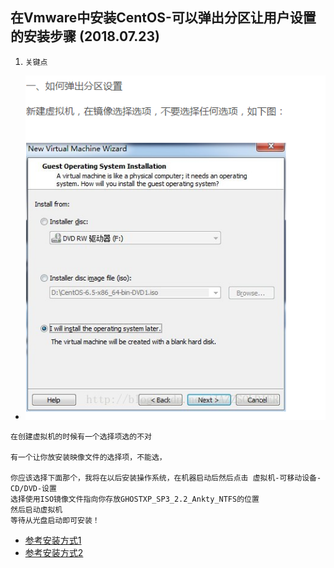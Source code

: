 ## 在Vmware中安装CentOS-可以弹出分区让用户设置的安装步骤 (2018.07.23)
1. `关键点`
* ![能打开分区设置页面的关键设置步骤](https://github.com/GalenDeng/linux/blob/master/在Vmware中安装CentOS-可以弹出分区让用户设置的安装步骤/能打开分区设置页面的关键设置步骤.PNG)
```
在创建虚拟机的时候有一个选择项选的不对

有一个让你放安装映像文件的选择项，不能选，

你应该选择下面那个，我将在以后安装操作系统，在机器启动后然后点击 虚拟机-可移动设备-CD/DVD-设置
选择使用ISO镜像文件指向你存放GHOSTXP_SP3_2.2_Ankty_NTFS的位置
然后启动虚拟机
等待从光盘启动即可安装！
```
* [参考安装方式1](https://jingyan.baidu.com/article/acf728fd6bdba1f8e510a3f7.html)
* [参考安装方式2](https://blog.csdn.net/jazzsoldier/article/details/54614116)